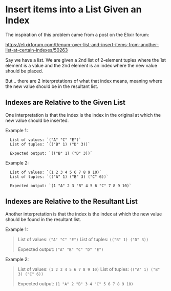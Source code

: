 # Insert items into a List Given an Index

The inspiration of this problem came from a post on the Elixir forum:

https://elixirforum.com/t/enum-over-list-and-insert-items-from-another-list-at-certain-indexes/50263

Say we have a list. We are given a 2nd list of 2-element tuples where the 1st element
is a value and the 2nd element is an index where the new value should be placed.

But .. there are 2 interpretations of what that index means, meaning where the
new value should be in the resultant list.

## Indexes are Relative to the Given List

One interpretation is that the index is the index in the original at which the new
value should be inserted.

Example 1:

```
  List of values: `("A" "C" "E")`
  List of tuples: `(("B" 1) ("D" 3))`

  Expected output: `(("B" 1) ("D" 3))`
```

Example 2:

```
  List of values: `(1 2 3 4 5 6 7 8 9 10)`
  List of tuples: `(("A" 1) ("B" 3) ("C" 6))`

  Expected output: `(1 "A" 2 3 "B" 4 5 6 "C" 7 8 9 10)`
``` 


## Indexes are Relative to the Resultant List

Another interpretation is that the index is the index at which the new value should
be found in the resultant list.

Example 1:

> List of values: `("A" "C" "E")`
> List of tuples: `(("B" 1) ("D" 3))`
> 
> Expected output: `("A" "B" "C" "D" "E")`

Example 2:

> List of values: `(1 2 3 4 5 6 7 8 9 10)`
> List of tuples: `(("A" 1) ("B" 3) ("C" 6))`
> 
> Expected output: `(1 "A" 2 "B" 3 4 "C" 5 6 7 8 9 10)`
